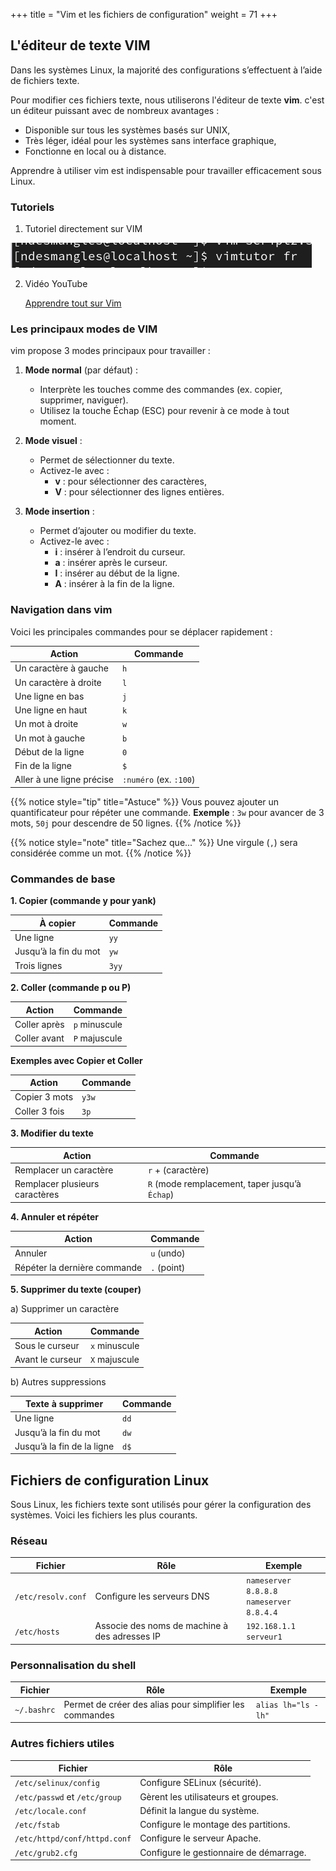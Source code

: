 +++
title = "Vim et les fichiers de configuration"
weight = 71
+++


## L'éditeur de texte VIM

Dans les systèmes Linux, la majorité des configurations s’effectuent à l’aide de fichiers texte.

Pour modifier ces fichiers texte, nous utiliserons l'éditeur de texte **vim**. c'est un éditeur puissant avec de nombreux avantages :
- Disponible sur tous les systèmes basés sur UNIX,
- Très léger, idéal pour les systèmes sans interface graphique,
- Fonctionne en local ou à distance.

Apprendre à utiliser vim est indispensable pour travailler efficacement sous Linux.

### Tutoriels

1. Tutoriel directement sur VIM

![vimtutor](./vimtutor.png)

2. Vidéo YouTube

   [Apprendre tout sur Vim](https://youtu.be/yfGbfZUzFq8?si=29JC21SMTF_Fur0l)

### Les principaux modes de VIM
 
vim propose 3 modes principaux pour travailler :

1. **Mode normal** (par défaut) :
   - Interprète les touches comme des commandes (ex. copier, supprimer, naviguer).
   - Utilisez la touche Échap (ESC) pour revenir à ce mode à tout moment.

2. **Mode visuel** :
   - Permet de sélectionner du texte.
   - Activez-le avec :
     - **v** : pour sélectionner des caractères,
     - **V** : pour sélectionner des lignes entières.

3. **Mode insertion** :
   - Permet d’ajouter ou modifier du texte.
   - Activez-le avec :
     - **i** : insérer à l’endroit du curseur.
     - **a** : insérer après le curseur.
     - **I** : insérer au début de la ligne.
     - **A** : insérer à la fin de la ligne.

### Navigation dans vim

Voici les principales commandes pour se déplacer rapidement :

| Action                      | Commande        |
|-----------------------------|-----------------|
| Un caractère à gauche       | `h`             |
| Un caractère à droite       | `l`             |
| Une ligne en bas            | `j`             |
| Une ligne en haut           | `k`             |
| Un mot à droite             | `w`             |
| Un mot à gauche             | `b`             |
| Début de la ligne           | `0`             |
| Fin de la ligne             | `$`             |
| Aller à une ligne précise   | `:numéro` (ex. `:100`) |

{{% notice style="tip" title="Astuce" %}}
Vous pouvez ajouter un quantificateur pour répéter une commande.
**Exemple** : `3w` pour avancer de 3 mots, `50j` pour descendre de 50 lignes.
{{% /notice %}}

{{% notice style="note" title="Sachez que..." %}}
Une virgule (`,`) sera considérée comme un mot.
{{% /notice %}}

### Commandes de base

**1. Copier (commande y pour yank)** 

| À copier                   | Commande     |
|----------------------------|--------------|
| Une ligne                  | `yy`         |
| Jusqu’à la fin du mot      | `yw`         |
| Trois lignes               | `3yy`        |

**2. Coller (commande p ou P)**  

| Action                  | Commande  |
|-------------------------|-----------------|
| Coller après            | `p` minuscule   |
| Coller avant            | `P` majuscule   |


**Exemples avec Copier et Coller**

| Action                 | Commande     |
|------------------------|--------------|
| Copier 3 mots          | `y3w`        |
| Coller 3 fois          | `3p`         |

**3. Modifier du texte**

| Action                           | Commande     |
|----------------------------------|--------------|
| Remplacer un caractère           | `r` + (caractère) |
| Remplacer plusieurs caractères   | `R` (mode remplacement, taper jusqu’à `Échap`) |

**4. Annuler et répéter**  

| Action                            | Commande     |
|-----------------------------------|--------------|
| Annuler                           | `u` (undo)   |
| Répéter la dernière commande      | `.` (point)  |

**5. Supprimer du texte (couper)**

   a) Supprimer un caractère  

   |  Action                  |  Commande       |
   |--------------------------|-----------------|
   | Sous le curseur          | `x` minuscule   |
   | Avant le curseur         | `X` majuscule   |

   b) Autres suppressions  

   | Texte à supprimer             | Commande     |
   |-------------------------------|--------------|
   | Une ligne                     | `dd`         |
   | Jusqu’à la fin du mot         | `dw`         |
   | Jusqu’à la fin de la ligne    | `d$`         |

## Fichiers de configuration Linux

Sous Linux, les fichiers texte sont utilisés pour gérer la configuration des systèmes. Voici les fichiers les plus courants.

### Réseau  

|   Fichier            |   Rôle                                         |  Exemple                                    |
|----------------------|------------------------------------------------|---------------------------------------------|
| `/etc/resolv.conf`   | Configure les serveurs DNS                     | `nameserver 8.8.8.8` <br> `nameserver 8.8.4.4` |
| `/etc/hosts`         | Associe des noms de machine à des adresses IP  | `192.168.1.1 serveur1`                      |

### Personnalisation du shell  

|   Fichier       |   Rôle                                 |   Exemple                 |
|-----------------|----------------------------------------|---------------------------|
| `~/.bashrc`     | Permet de créer des alias pour simplifier les commandes | `alias lh="ls -lh"` |


### Autres fichiers utiles  

|   Fichier                       |   Rôle                                      |
|---------------------------------|---------------------------------------------|
| `/etc/selinux/config`           | Configure SELinux (sécurité).               |
| `/etc/passwd` et `/etc/group`   | Gèrent les utilisateurs et groupes.         |
| `/etc/locale.conf`              | Définit la langue du système.               |
| `/etc/fstab`                    | Configure le montage des partitions.        |
| `/etc/httpd/conf/httpd.conf`    | Configure le serveur Apache.                |
| `/etc/grub2.cfg`                | Configure le gestionnaire de démarrage.     |
